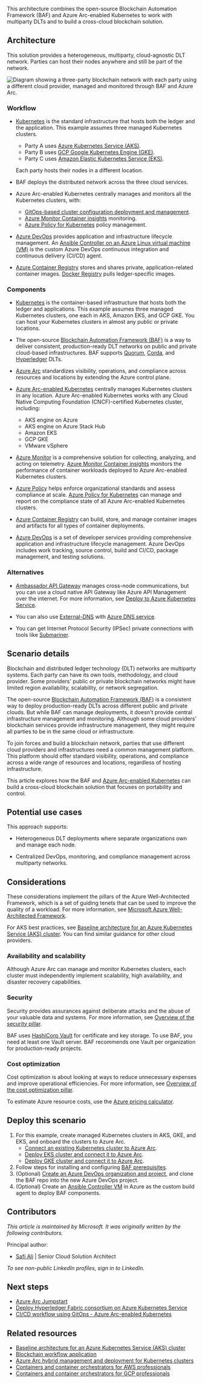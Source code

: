 This architecture combines the open-source Blockchain Automation Framework (BAF) and Azure Arc-enabled Kubernetes to work with multiparty DLTs and to build a cross-cloud blockchain solution.

## Architecture

This solution provides a heterogeneous, multiparty, cloud-agnostic DLT network. Parties can host their nodes anywhere and still be part of the network.

![Diagram showing a three-party blockchain network with each party using a different cloud provider, managed and monitored through BAF and Azure Arc.](media/multi-cloud-blockchain-network.png)

### Workflow

- [Kubernetes](https://kubernetes.io) is the standard infrastructure that hosts both the ledger and the application. This example assumes three managed Kubernetes clusters.
  - Party A uses [Azure Kubernetes Service (AKS)](/azure/aks/intro-kubernetes).
  - Party B uses [GCP Google Kubernetes Engine (GKE)](https://cloud.google.com/kubernetes-engine).
  - Party C uses [Amazon Elastic Kubernetes Service (EKS)](https://aws.amazon.com/eks/).

   Each party hosts their nodes in a different location.

- BAF deploys the distributed network across the three cloud services.

- Azure Arc-enabled Kubernetes centrally manages and monitors all the Kubernetes clusters, with:

  - [GitOps-based cluster configuration deployment and management](/azure/azure-arc/kubernetes/conceptual-configurations).
  - [Azure Monitor Container insights](/azure/azure-monitor/containers/container-insights-analyze) monitoring.
  - [Azure Policy for Kubernetes](/azure/governance/policy/concepts/policy-for-kubernetes) policy management.

- [Azure DevOps](https://dev.azure.com/) provides application and infrastructure lifecycle management. An [Ansible Controller on an Azure Linux virtual machine (VM)](https://azuredevopslabs.com/labs/vstsextend/ansible) is the custom Azure DevOps continuous integration and continuous delivery (CI/CD) agent.

- [Azure Container Registry](https://azure.microsoft.com/services/container-registry) stores and shares private, application-related container images. [Docker Registry](https://docs.docker.com/registry) pulls ledger-specific images.

### Components

- [Kubernetes](https://kubernetes.io) is the container-based infrastructure that hosts both the ledger and applications. This example assumes three managed Kubernetes clusters, one each in AKS, Amazon EKS, and GCP GKE. You can host your Kubernetes clusters in almost any public or private locations.

- The open-source [Blockchain Automation Framework (BAF)](https://blockchain-automation-framework.readthedocs.io) is a way to deliver consistent, production-ready DLT networks on public and private cloud-based infrastructures. BAF supports [Quorum](https://consensys.net/quorum/), [Corda](https://www.corda.net), and [Hyperledger](https://www.hyperledger.org) DLTs.

- [Azure Arc](https://azure.microsoft.com/services/azure-arc) standardizes visibility, operations, and compliance across resources and locations by extending the Azure control plane.

- [Azure Arc-enabled Kubernetes](/azure/azure-arc/kubernetes/overview) centrally manages Kubernetes clusters in any location. Azure Arc-enabled Kubernetes works with any Cloud Native Computing Foundation (CNCF)-certified Kubernetes cluster, including:

  - AKS engine on Azure
  - AKS engine on Azure Stack Hub
  - Amazon EKS
  - GCP GKE
  - VMware vSphere

- [Azure Monitor](https://azure.microsoft.com/services/monitor) is a comprehensive solution for collecting, analyzing, and acting on telemetry. [Azure Monitor Container insights](/azure/azure-monitor/containers/container-insights-overview) monitors the performance of container workloads deployed to Azure Arc-enabled Kubernetes clusters.

- [Azure Policy](https://azure.microsoft.com/services/azure-policy) helps enforce organizational standards and assess compliance at scale. [Azure Policy for Kubernetes](/azure/governance/policy/concepts/policy-for-kubernetes) can manage and report on the compliance state of all Azure Arc-enabled Kubernetes clusters.

- [Azure Container Registry](https://azure.microsoft.com/services/container-registry) can build, store, and manage container images and artifacts for all types of container deployments.

- [Azure DevOps](https://azure.microsoft.com/services/devops) is a set of developer services providing comprehensive application and infrastructure lifecycle management. Azure DevOps includes work tracking, source control, build and CI/CD, package management, and testing solutions.

### Alternatives

- [Ambassador API Gateway](https://www.getambassador.io/products/api-gateway) manages cross-node communications, but you can use a cloud native API Gateway like Azure API Management over the internet. For more information, see [Deploy to Azure Kubernetes Service](/azure/api-management/how-to-deploy-self-hosted-gateway-azure-kubernetes-service).

- You can also use [External-DNS](https://github.com/kubernetes-sigs/external-dns) with [Azure DNS service](https://azure.microsoft.com/services/dns).

- You can get Internet Protocol Security (IPSec) private connections with tools like [Submariner](https://submariner.io).

## Scenario details

Blockchain and distributed ledger technology (DLT) networks are multiparty systems. Each party can have its own tools, methodology, and cloud provider. Some providers' public or private blockchain networks might have limited region availability, scalability, or network segregation.

The open-source [Blockchain Automation Framework (BAF)](https://blockchain-automation-framework.readthedocs.io/) is a consistent way to deploy production-ready DLTs across different public and private clouds. But while BAF can manage deployments, it doesn't provide central infrastructure management and monitoring. Although some cloud providers' blockchain services provide infrastructure management, they might require all parties to be in the same cloud or infrastructure.

To join forces and build a blockchain network, parties that use different cloud providers and infrastructures need a common management platform. This platform should offer standard visibility, operations, and compliance across a wide range of resources and locations, regardless of hosting infrastructure.

This article explores how the BAF and [Azure Arc-enabled Kubernetes](/azure/azure-arc/kubernetes/overview) can build a cross-cloud blockchain solution that focuses on portability and control.

## Potential use cases

This approach supports:

- Heterogeneous DLT deployments where separate organizations own and manage each node.

- Centralized DevOps, monitoring, and compliance management across multiparty networks.

## Considerations

These considerations implement the pillars of the Azure Well-Architected Framework, which is a set of guiding tenets that can be used to improve the quality of a workload. For more information, see [Microsoft Azure Well-Architected Framework](/azure/architecture/framework).

For AKS best practices, see [Baseline architecture for an Azure Kubernetes Service (AKS) cluster](/azure/architecture/reference-architectures/containers/aks/baseline-aks). You can find similar guidance for other cloud providers.

### Availability and scalability

Although Azure Arc can manage and monitor Kubernetes clusters, each cluster must independently implement scalability, high availability, and disaster recovery capabilities.

### Security

Security provides assurances against deliberate attacks and the abuse of your valuable data and systems. For more information, see [Overview of the security pillar](/azure/architecture/framework/security/overview).

BAF uses [HashiCorp Vault](https://www.hashicorp.com/products/vault) for certificate and key storage. To use BAF, you need at least one Vault server. BAF recommends one Vault per organization for production-ready projects.

### Cost optimization

Cost optimization is about looking at ways to reduce unnecessary expenses and improve operational efficiencies. For more information, see [Overview of the cost optimization pillar](/azure/architecture/framework/cost/overview).

To estimate Azure resource costs, use the [Azure pricing calculator](https://azure.microsoft.com/pricing/calculator).

## Deploy this scenario

1. For this example, create managed Kubernetes clusters in AKS, GKE, and EKS, and onboard the clusters to Azure Arc.
   - [Connect an existing Kubernetes cluster to Azure Arc](https://azurearcjumpstart.io/azure_arc_jumpstart/azure_arc_k8s/general/onboard_k8s).
   - [Deploy EKS cluster and connect it to Azure Arc](https://azurearcjumpstart.io/azure_arc_jumpstart/azure_arc_k8s/eks/eks_terraform).
   - [Deploy GKE cluster and connect it to Azure Arc](https://azurearcjumpstart.io/azure_arc_jumpstart/azure_arc_k8s/gke/gke_terraform).
1. Follow steps for installing and configuring [BAF prerequisites](https://blockchain-automation-framework.readthedocs.io/en/latest/prerequisites.html).
1. (Optional) [Create an Azure DevOps organization and project](/azure/devops/organizations/accounts/create-organization), and clone the BAF repo into the new Azure DevOps project.
1. (Optional) Create an [Ansible Controller VM](https://azuredevopslabs.com/labs/vstsextend/ansible) in Azure as the custom build agent to deploy BAF components.

## Contributors

*This article is maintained by Microsoft. It was originally written by the following contributors.*

Principal author:

* [Safi Ali](https://uk.linkedin.com/in/saffieldin) | Senior Cloud Solution Architect

*To see non-public LinkedIn profiles, sign in to LinkedIn.*

## Next steps

- [Azure Arc Jumpstart](https://azurearcjumpstart.io)
- [Deploy Hyperledger Fabric consortium on Azure Kubernetes Service](/azure/blockchain/templates/hyperledger-fabric-consortium-azure-kubernetes-service)
- [CI/CD workflow using GitOps - Azure Arc-enabled Kubernetes](/azure/azure-arc/kubernetes/conceptual-gitops-ci-cd)

## Related resources

- [Baseline architecture for an Azure Kubernetes Service (AKS) cluster](/azure/architecture/reference-architectures/containers/aks/baseline-aks)
- [Blockchain workflow application](../../solution-ideas/articles/blockchain-workflow-application.yml)
- [Azure Arc hybrid management and deployment for Kubernetes clusters](../../hybrid/arc-hybrid-kubernetes.yml)
- [Containers and container orchestrators for AWS professionals](../../aws-professional/compute.md#containers-and-container-orchestrators)
- [Containers and container orchestrators for GCP professionals](../../gcp-professional/services.md#containers-and-container-orchestrators)
